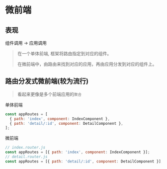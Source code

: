 # 微前端

## 表现

组件调用 -> 应用调用

> 在一个单体前端, 框架将路由指定到对应的组件。
>
> 在微前端中，由路由来找到对应的应用，再由应用分发到对应的组件上。

## 路由分发式微前端(较为流行)

> 看起来更像是多个前端应用的`聚合`

单体前端

```javascript
const appRoutes = [
  { path: 'index', component: IndexComponent },
  { path: 'detail/:id', component: DetailComponent },
];
```

微前端

```javascript
// index.router.js
const appRoutes = [{ path: 'index', component: IndexComponent }];
// detail.router.js
const appRoutes = [{ path: 'detail/:id', component: DetailComponent }];
```


